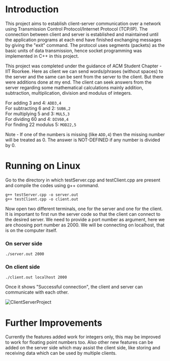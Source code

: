 # Introduction

This project aims to establish client-server communication over a network using Transmission Control Protocol/Internet Protocol (TCP/IP). The connection between client and server is established and maintained until the application programs at each end have finished exchanging messages by giving the "exit" command. The protocol uses segments (packets) as the basic units of data transmission, hence socket programming was implemented in C++ in this project.

This project was completed under the guidance of ACM Student Chapter - IIT Roorkee. Here as client we can send words/phrases (without spaces) to the server and the same can be sent from the server to the client. But there were additions done at my end. The client can seek answers from the server regarding some mathematical calculations mainly addition, subtraction, multiplication, division and modulus of integers.

For adding 3 and 4: `ADD3,4`    
For subtracting 6 and 2: `SUB6,2`    
For multiplying 5 and 3: `MUL5,3`    
For dividing 60 and 4: `DIV60,4`    
For finding 22 modulus 5: `MOD22,5`    

Note - If one of the numbers is missing (like `ADD,4`) then the missing number will be treated as 0. The answer is NOT-DEFINED if any number is divided by 0.

# Running on Linux
Go to the directory in which testServer.cpp and testClient.cpp are present and compile the codes using g++ command.  
```
g++ testServer.cpp -o server.out
g++ testClient.cpp -o client.out
```  
Now open two different terminals, one for the server and one for the client. It is important to first run the server code so that the client can connect to the desired server. We need to provide a port number as argument, here we are choosing port number as 2000. We will be connecting on localhost, that is on the computer itself.

### On server side
`./server.out 2000`

### On client side
`./client.out localhost 2000`

Once it shows "Successful connection", the client and server can communicate with each other.


![ClientServerProject](https://user-images.githubusercontent.com/70306618/109429881-4fbb0500-7a24-11eb-86c8-accdc9f6881b.png)

# Further Improvements

Currently the features added work for integers only, this may be improved to work for floating point numbers too. Also other new features can be added on the server side which may assist the client side, like storing and receiving data which can be used by multiple clients.
